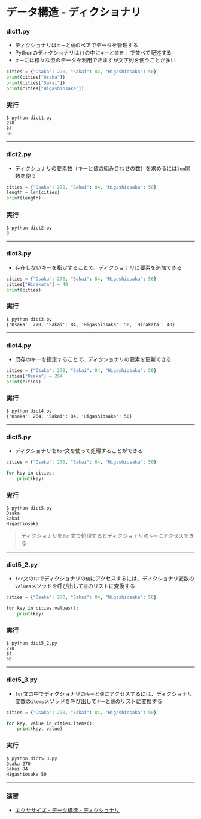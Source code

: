 # データ構造 - ディクショナリ

### dict1.py

+ ディクショナリは`キー`と`値`のペアでデータを管理する
+ Pythonのディクショナリは`{}`の中に`キー`と`値`を `:` で並べて記述する
+ `キー`には様々な型のデータを利用できますが文字列を使うことが多い

```python
cities = {"Osaka": 270, "Sakai": 84, "Higashiosaka": 50}
print(cities["Osaka"])
print(cities["Sakai"])
print(cities["Higashiosaka"])
```

### 実行

```
$ python dict1.py 
270
84
50
```

---


### dict2.py

+ ディクショナリの要素数（キーと値の組み合わせの数）を求めるには`len`関数を使う

```python
cities = {"Osaka": 270, "Sakai": 84, "Higashiosaka": 50}
length = len(cities)
print(length)
```

### 実行

```
$ python dict2.py
3
```

---


### dict3.py

+ 存在しないキーを指定することで、ディクショナリに要素を追加できる

```python
cities = {"Osaka": 270, "Sakai": 84, "Higashiosaka": 50}
cities["Hirakata"] = 40
print(cities)
```

### 実行

```
$ python dict3.py 
{'Osaka': 270, 'Sakai': 84, 'Higashiosaka': 50, 'Hirakata': 40}
```

---

### dict4.py

+ 既存のキーを指定することで、ディクショナリの要素を更新できる

```python
cities = {"Osaka": 270, "Sakai": 84, "Higashiosaka": 50}
cities["Osaka"] = 264
print(cities)
```

### 実行

```
$ python dict4.py
{'Osaka': 264, 'Sakai': 84, 'Higashiosaka': 50}
```

---

### dict5.py

+ ディクショナリを`for`文を使って処理することができる

```python
cities = {"Osaka": 270, "Sakai": 84, "Higashiosaka": 50}

for key in cities:
    print(key)
```

### 実行

```
$ python dict5.py
Osaka
Sakai
Higashiosaka
```

> ディクショナリを`for`文で処理するとディクショナリの`キー`にアクセスできる

---

### dict5_2.py

+ `for`文の中でディクショナリの`値`にアクセスするには、ディクショナリ変数の`values`メソッドを呼び出して`値`のリストに変換する

```python
cities = {"Osaka": 270, "Sakai": 84, "Higashiosaka": 50}

for key in cities.values():
    print(key)
```

### 実行

```
$ python dict5_2.py
270
84
50
```

---

### dict5_3.py

+ `for`文の中でディクショナリの`キー`と`値`にアクセスするには、ディクショナリ変数の`items`メソッドを呼び出して`キー`と`値`のリストに変換する

```python
cities = {"Osaka": 270, "Sakai": 84, "Higashiosaka": 50}

for key, value in cities.items():
    print(key, value)
```

### 実行

```
$ python dict5_3.py
Osaka 270
Sakai 84
Higashiosaka 50
```

---

### 演習

+ [エクササイズ - データ構造 - ディクショナリ](ex/07_basic_ex.md)
